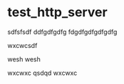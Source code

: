 # test_http_server


sdfsfsdf
ddfgdfgdfg
fdgdfgdfgdfgdfg

wxcwcsdf

wesh wesh


wxcwxc
qsdqd
wxcwxc

